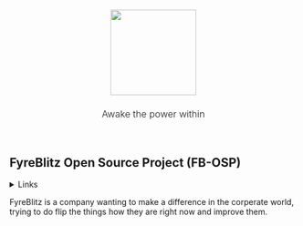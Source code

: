 <h3 align="center" style="border: none">
  <img src="https://www.fyreblitz.com/public/img/FyreBlitz.png" height="150px" />
</h3>

<h3 align="center" style="font-weight: 300">
 Awake the power within 
</h3>
<br/>

## FyreBlitz Open Source Project (FB-OSP)

<details>
  <summary>Links</summary>
    Website: https://fyreblitz.com<br/>
    Discord: https://discord.gg/8dUwGewqfv<br/>
    YouTube: https://www.youtube.com/channel/UC8qgPZtW-NjbjvCY_bR8CVw
</details>

FyreBlitz is a company wanting to make a difference in the corperate world, trying to do flip the things how they are right now and improve them.
